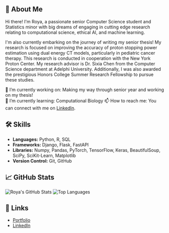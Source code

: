 ## 🚀 About Me

Hi there! I'm Roya, a passionate senior Computer Science student and Statistics minor with big dreams of engaging in cutting edge research relating to computational science, ethical AI, and machine learning.

I'm also currently embarking on the journey of writing my senior thesis! My research is focused on improving the accuracy of proton stopping power estimation using dual energy CT models, particularly in pediatric cancer therapy. This research is conducted in cooperation with the New York Proton Center. My research advisor is Dr. Sixia Chen from the Computer Science department at Adelphi University. Additionally, I was also awarded the prestigious Honors College Summer Research Fellowship to pursue these studies.

🔭 I’m currently working on: Making my way through senior year and working on my thesis!  
🌱 I’m currently learning: Computational Biology
📫 How to reach me: You can connect with me on [LinkedIn](https://www.linkedin.com/in/roya-parsa-715b42234/).  

## 🛠 Skills

- **Languages:** Python, R, SQL
- **Frameworks:** Django, Flask, FastAPI
- **Libraries:** Numpy, Pandas, PyTorch, TensorFlow, Keras, BeautifulSoup, SciPy, SciKit-Learn, Matplotlib
- **Version Control:** Git, GitHub

## 📈 GitHub Stats

![Roya's GitHub Stats](https://github-readme-stats.vercel.app/api?username=rparsa49&show_icons=true&theme=dark)
![Top Languages](https://github-readme-stats.vercel.app/api/top-langs/?username=rparsa49&layout=compact&theme=dark)

## 🔗 Links

- [Portfolio](https://royaparsa.dev)
- [LinkedIn](https://www.linkedin.com/in/roya-parsa-715b42234/)
